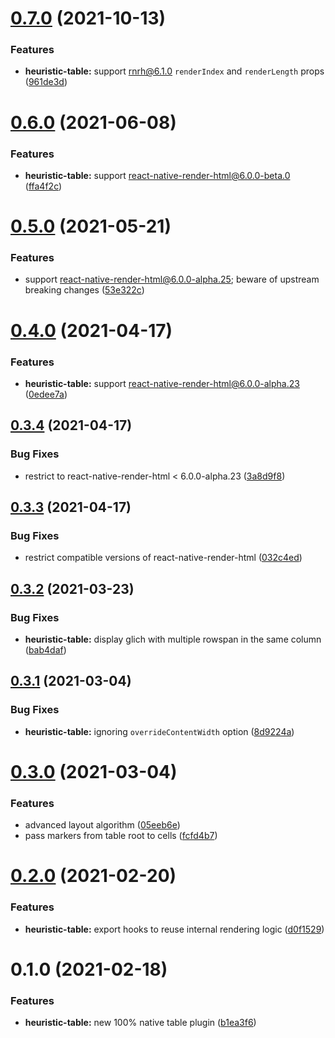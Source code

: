 # [0.7.0](https://github.com/native-html/plugins/compare/@native-html/heuristic-table-plugin@0.6.0...@native-html/heuristic-table-plugin@0.7.0) (2021-10-13)


### Features

* **heuristic-table:** support rnrh@6.1.0 `renderIndex` and `renderLength` props ([961de3d](https://github.com/native-html/plugins/commit/961de3d519c52e4d5fa12e59489003736d11aed2))

# [0.6.0](https://github.com/native-html/plugins/compare/@native-html/heuristic-table-plugin@0.5.0...@native-html/heuristic-table-plugin@0.6.0) (2021-06-08)


### Features

* **heuristic-table:** support react-native-render-html@6.0.0-beta.0 ([ffa4f2c](https://github.com/native-html/plugins/commit/ffa4f2c17322e2bb69a58617c2a31b38a246bdb7))

# [0.5.0](https://github.com/native-html/plugins/compare/@native-html/heuristic-table-plugin@0.4.0...@native-html/heuristic-table-plugin@0.5.0) (2021-05-21)


### Features

* support react-native-render-html@6.0.0-alpha.25; beware of upstream breaking changes ([53e322c](https://github.com/native-html/plugins/commit/53e322cad64aece27d5c95c1bc9fb4a3095addbd))

# [0.4.0](https://github.com/native-html/plugins/compare/@native-html/heuristic-table-plugin@0.3.4...@native-html/heuristic-table-plugin@0.4.0) (2021-04-17)


### Features

* **heuristic-table:** support react-native-render-html@6.0.0-alpha.23 ([0edee7a](https://github.com/native-html/plugins/commit/0edee7ac2bce532a3f11e7aa5f076b8428694ad3))

## [0.3.4](https://github.com/native-html/plugins/compare/@native-html/heuristic-table-plugin@0.3.3...@native-html/heuristic-table-plugin@0.3.4) (2021-04-17)


### Bug Fixes

* restrict to react-native-render-html < 6.0.0-alpha.23 ([3a8d9f8](https://github.com/native-html/plugins/commit/3a8d9f8fada412d5adae663338b4661a20b19be3))

## [0.3.3](https://github.com/native-html/plugins/compare/@native-html/heuristic-table-plugin@0.3.2...@native-html/heuristic-table-plugin@0.3.3) (2021-04-17)


### Bug Fixes

* restrict compatible versions of react-native-render-html ([032c4ed](https://github.com/native-html/plugins/commit/032c4ed035150471c914d6406fe7b2b2237035fe))

## [0.3.2](https://github.com/native-html/plugins/compare/@native-html/heuristic-table-plugin@0.3.1...@native-html/heuristic-table-plugin@0.3.2) (2021-03-23)


### Bug Fixes

* **heuristic-table:** display glich with multiple rowspan in the same column ([bab4daf](https://github.com/native-html/plugins/commit/bab4daf3ec2954c8b9e273db175980f7533b738b))

## [0.3.1](https://github.com/native-html/plugins/compare/@native-html/heuristic-table-plugin@0.3.0...@native-html/heuristic-table-plugin@0.3.1) (2021-03-04)


### Bug Fixes

* **heuristic-table:** ignoring `overrideContentWidth` option ([8d9224a](https://github.com/native-html/plugins/commit/8d9224ac324e816243d680ae35b05cc66a669d45))

# [0.3.0](https://github.com/native-html/plugins/compare/@native-html/heuristic-table-plugin@0.2.0...@native-html/heuristic-table-plugin@0.3.0) (2021-03-04)


### Features

* advanced layout algorithm ([05eeb6e](https://github.com/native-html/plugins/commit/05eeb6ed33375284fe9d18c70aec5b4633ded484))
* pass markers from table root to cells ([fcfd4b7](https://github.com/native-html/plugins/commit/fcfd4b7be07da5fe22e63574a3695c65c598b035))

# [0.2.0](https://github.com/native-html/plugins/compare/@native-html/heuristic-table-plugin@0.1.0...@native-html/heuristic-table-plugin@0.2.0) (2021-02-20)


### Features

* **heuristic-table:** export hooks to reuse internal rendering logic ([d0f1529](https://github.com/native-html/plugins/commit/d0f15298cd6c17799f87d87ff25bb8b6433193bd))

# 0.1.0 (2021-02-18)


### Features

* **heuristic-table:** new 100% native table plugin ([b1ea3f6](https://github.com/native-html/plugins/commit/b1ea3f696cb3f65c9f7cbd56036ab34d1ae08a09))

